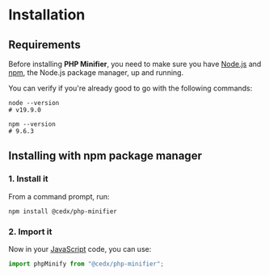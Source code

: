 # Installation

## Requirements
Before installing **PHP Minifier**, you need to make sure you have [Node.js](https://nodejs.org)
and [npm](https://www.npmjs.com), the Node.js package manager, up and running.

You can verify if you're already good to go with the following commands:

``` shell
node --version
# v19.9.0

npm --version
# 9.6.3
```

## Installing with npm package manager

### 1. Install it
From a command prompt, run:

``` shell
npm install @cedx/php-minifier
```

### 2. Import it
Now in your [JavaScript](https://developer.mozilla.org/docs/Web/JavaScript) code, you can use:

``` js
import phpMinify from "@cedx/php-minifier";
```
